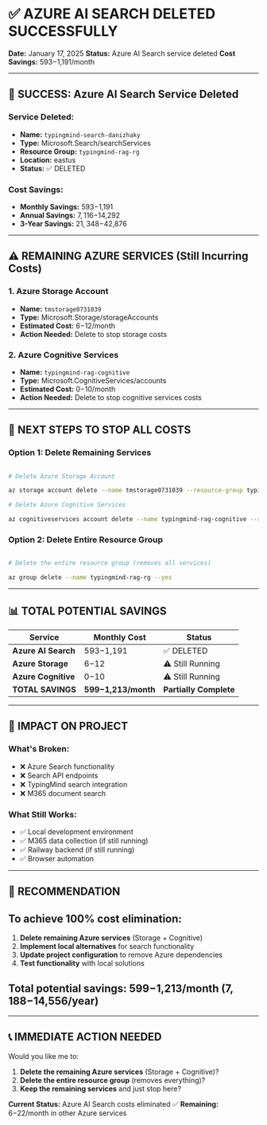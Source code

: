 # ✅ AZURE AI SEARCH DELETED SUCCESSFULLY

**Date:** January 17, 2025
**Status:** Azure AI Search service deleted
**Cost Savings:** $593-$1,191/month

---

## 🎉 SUCCESS: Azure AI Search Service Deleted

### **Service Deleted:**

- **Name:** `typingmind-search-danizhaky`
- **Type:** Microsoft.Search/searchServices
- **Resource Group:** `typingmind-rag-rg`
- **Location:** eastus
- **Status:** ✅ DELETED

### **Cost Savings:**

- **Monthly Savings:** $593-$1,191
- **Annual Savings:** $7,116-$14,292
- **3-Year Savings:** $21,348-$42,876

---

## ⚠️ REMAINING AZURE SERVICES (Still Incurring Costs)

### **1. Azure Storage Account**

- **Name:** `tmstorage0731039`
- **Type:** Microsoft.Storage/storageAccounts
- **Estimated Cost:** $6-$12/month
- **Action Needed:** Delete to stop storage costs

### **2. Azure Cognitive Services**

- **Name:** `typingmind-rag-cognitive`
- **Type:** Microsoft.CognitiveServices/accounts
- **Estimated Cost:** $0-$10/month
- **Action Needed:** Delete to stop cognitive services costs

---

## 🛑 NEXT STEPS TO STOP ALL COSTS

### **Option 1: Delete Remaining Services**

```bash

# Delete Azure Storage Account

az storage account delete --name tmstorage0731039 --resource-group typingmind-rag-rg --yes

# Delete Azure Cognitive Services

az cognitiveservices account delete --name typingmind-rag-cognitive --resource-group typingmind-rag-rg --yes

```

### **Option 2: Delete Entire Resource Group**

```bash

# Delete the entire resource group (removes all services)

az group delete --name typingmind-rag-rg --yes

```

---

## 📊 TOTAL POTENTIAL SAVINGS

| Service             | Monthly Cost          | Status                 |
| ------------------- | --------------------- | ---------------------- |
| **Azure AI Search** | $593-$1,191           | ✅ DELETED             |
| **Azure Storage**   | $6-$12                | ⚠️ Still Running       |
| **Azure Cognitive** | $0-$10                | ⚠️ Still Running       |
| **TOTAL SAVINGS**   | **$599-$1,213/month** | **Partially Complete** |

---

## 🔄 IMPACT ON PROJECT

### **What's Broken:**

- ❌ Azure Search functionality
- ❌ Search API endpoints
- ❌ TypingMind search integration
- ❌ M365 document search

### **What Still Works:**

- ✅ Local development environment
- ✅ M365 data collection (if still running)
- ✅ Railway backend (if still running)
- ✅ Browser automation

---

## 🎯 RECOMMENDATION

## To achieve 100% cost elimination:

1. **Delete remaining Azure services** (Storage + Cognitive)
2. **Implement local alternatives** for search functionality
3. **Update project configuration** to remove Azure dependencies
4. **Test functionality** with local solutions

## Total potential savings: $599-$1,213/month ($7,188-$14,556/year)

---

## 📞 IMMEDIATE ACTION NEEDED

Would you like me to:

1. **Delete the remaining Azure services** (Storage + Cognitive)?
2. **Delete the entire resource group** (removes everything)?
3. **Keep the remaining services** and just stop here?

**Current Status:** Azure AI Search costs eliminated ✅
**Remaining:** $6-$22/month in other Azure services
